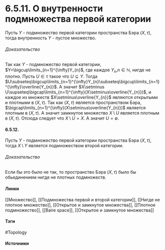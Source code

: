 # 6.5.11. О внутренности подмножества первой категории
Пусть $Y$ - подмножество первой категории пространства Бэра $(X,\tau)$, тогда внутренность $Y$ - пустое множество.
###### Доказательство
Так как $Y$ - подмножество первой категории, $Y=\bigcup\limits_{n=1}^{\infty}Y_{n}$, где каждое $Y_{n}$,$n\in\mathbb{N}$, нигде не плотно.
Пусть $U\in\tau$ такое что $U\subseteq Y$. Тогда $U\subseteq\bigcup\limits_{n=1}^{\infty}Y_{n}\subseteq\bigcup\limits_{n=1}^{\infty}\overline{Y_{n}}$.
А значит $X\setminus U\supseteq\bigcap\limits_{n=1}^{\infty}(X\setminus\overline{Y_{n}})$, и каждое из множеств $X\setminus\overline{Y_{n}}$ являются открытыми и плотными в $(X,\tau)$.
Так как $(X,\tau)$ является пространством Бэра, $\bigcap\limits_{n=1}^{\infty}(X\setminus\overline{Y_{n}})$ является плотным в $(X,\tau)$. А значит замкнутое множество $X\setminus U$ является плотным в $(X,\tau)$. Отсюда следует что $X\setminus U=X$. А значит $U=\emptyset$.
#### 6.5.12. 
Пусть $Y$ - подмножество первой категории пространства Бэра $(X,\tau)$, тогда $X\setminus Y$ является подмножеством второй категории.
###### Доказательство
Если бы это было не так, то пространство Бэра $(X,\tau)$ было бы обьединением нигде не плотных подмножеств.
#### Линки
 [[Множество]],
 [[Подмножества первой и второй категории]],
 [[Нигде не плотное множество]],
 [[Открытое и замкнутое множества]],
 [[Плотное подмножество]],
 [[Baire space]],
 [[Открытое и замкнутое множества]]
#### Тэги
 #Topology 
#### Источники
